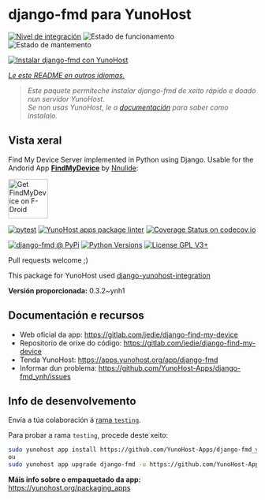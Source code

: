 <!--
NOTA: Este README foi creado automáticamente por <https://github.com/YunoHost/apps/tree/master/tools/readme_generator>
NON debe editarse manualmente.
-->

# django-fmd para YunoHost

[![Nivel de integración](https://dash.yunohost.org/integration/django-fmd.svg)](https://dash.yunohost.org/appci/app/django-fmd) ![Estado de funcionamento](https://ci-apps.yunohost.org/ci/badges/django-fmd.status.svg) ![Estado de mantemento](https://ci-apps.yunohost.org/ci/badges/django-fmd.maintain.svg)

[![Instalar django-fmd con YunoHost](https://install-app.yunohost.org/install-with-yunohost.svg)](https://install-app.yunohost.org/?app=django-fmd)

*[Le este README en outros idiomas.](./ALL_README.md)*

> *Este paquete permíteche instalar django-fmd de xeito rápido e doado nun servidor YunoHost.*  
> *Se non usas YunoHost, le a [documentación](https://yunohost.org/install) para saber como instalalo.*

## Vista xeral

Find My Device Server implemented in Python using Django.
Usable for the Andorid App [**FindMyDevice**](https://gitlab.com/Nulide/findmydevice/) by [Nnulide](https://nulide.de/):

[<img src="https://fdroid.gitlab.io/artwork/badge/get-it-on.png" alt="Get FindMyDevice on F-Droid" height="80">](https://f-droid.org/packages/de.nulide.findmydevice/)

[![pytest](https://github.com/YunoHost-Apps/django-fmd_ynh/actions/workflows/pytest.yml/badge.svg?branch=master)](https://github.com/YunoHost-Apps/django-fmd_ynh/actions/workflows/pytest.yml) [![YunoHost apps package linter](https://github.com/YunoHost-Apps/django-fmd_ynh/actions/workflows/package_linter.yml/badge.svg)](https://github.com/YunoHost-Apps/django-fmd_ynh/actions/workflows/package_linter.yml) [![Coverage Status on codecov.io](https://codecov.io/gh/YunoHost-Apps/django-fmd_ynh/branch/master/graph/badge.svg)](https://codecov.io/gh/YunoHost-Apps/django-fmd_ynh)

[![django-fmd @ PyPi](https://img.shields.io/pypi/v/django-fmd?label=django-fmd%20%40%20PyPi)](https://pypi.org/project/django-fmd/)
[![Python Versions](https://img.shields.io/pypi/pyversions/django-fmd)](https://gitlab.com/jedie/django-find-my-device/-/blob/main/pyproject.toml)
[![License GPL V3+](https://img.shields.io/pypi/l/django-fmd)](https://gitlab.com/jedie/django-find-my-device/-/blob/main/LICENSE)

Pull requests welcome ;)

This package for YunoHost used [django-yunohost-integration](https://github.com/YunoHost-Apps/django_yunohost_integration)


**Versión proporcionada:** 0.3.2~ynh1
## Documentación e recursos

- Web oficial da app: <https://gitlab.com/jedie/django-find-my-device>
- Repositorio de orixe do código: <https://gitlab.com/jedie/django-find-my-device>
- Tenda YunoHost: <https://apps.yunohost.org/app/django-fmd>
- Informar dun problema: <https://github.com/YunoHost-Apps/django-fmd_ynh/issues>

## Info de desenvolvemento

Envía a túa colaboración á [rama `testing`](https://github.com/YunoHost-Apps/django-fmd_ynh/tree/testing).

Para probar a rama `testing`, procede deste xeito:

```bash
sudo yunohost app install https://github.com/YunoHost-Apps/django-fmd_ynh/tree/testing --debug
ou
sudo yunohost app upgrade django-fmd -u https://github.com/YunoHost-Apps/django-fmd_ynh/tree/testing --debug
```

**Máis info sobre o empaquetado da app:** <https://yunohost.org/packaging_apps>
